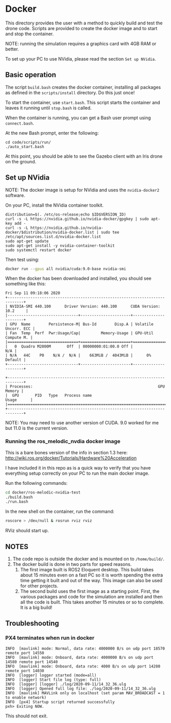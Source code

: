 # Docker

This directory provides the user with a method to quickly build and test the
drone code.  Scripts are provided to create the docker image and to start and
stop the container.

NOTE: running the simulation requires a graphics card with 4GB RAM or better.

To set up your PC to use NVidia, please read the section `Set up NVidia`.

## Basic operation

The script `build.bash` creates the docker container, installing all packages
as defined in the `scripts/install` directory.  Do this just once!

To start the container, use `start.bash`.  This script starts the container
and leaves it running until `stop.bash` is called.

When the container is running, you can get a Bash user prompt using
`connect.bash`.

At the new Bash prompt, enter the following:

```text
cd code/scripts/run/
./auto_start.bash
```

At this point, you should be able to see the Gazebo client with an Iris drone
on the ground.


## Set up NVidia

NOTE: The docker image is setup for NVidia and uses the `nvidia-docker2`
software.

On your PC, install the NVidia container toolkit.

```text
distribution=$(. /etc/os-release;echo $ID$VERSION_ID)
curl -s -L https://nvidia.github.io/nvidia-docker/gpgkey | sudo apt-key add -
curl -s -L https://nvidia.github.io/nvidia-docker/$distribution/nvidia-docker.list | sudo tee /etc/apt/sources.list.d/nvidia-docker.list
sudo apt-get update
sudo apt-get install -y nvidia-container-toolkit
sudo systemctl restart docker
```

Then test using:

```bash
docker run --gpus all nvidia/cuda:9.0-base nvidia-smi
```

When the docker has been downloaded and installed, you should see something
like this:

```text
Fri Sep 11 09:18:06 2020
+-----------------------------------------------------------------------------+
| NVIDIA-SMI 440.100      Driver Version: 440.100      CUDA Version: 10.2     |
|-------------------------------+----------------------+----------------------+
| GPU  Name        Persistence-M| Bus-Id        Disp.A | Volatile Uncorr. ECC |
| Fan  Temp  Perf  Pwr:Usage/Cap|         Memory-Usage | GPU-Util  Compute M. |
|===============================+======================+======================|
|   0  Quadro M2000M       Off  | 00000000:01:00.0 Off |                  N/A |
| N/A   44C    P0    N/A /  N/A |    663MiB /  4043MiB |      0%      Default |
+-------------------------------+----------------------+----------------------+

+-----------------------------------------------------------------------------+
| Processes:                                                       GPU Memory |
|  GPU       PID   Type   Process name                             Usage      |
|=============================================================================|
+-----------------------------------------------------------------------------+
```

NOTE: You may need to use another version of CUDA. 9.0 worked for me but 11.0
is the current version.

### Running the ros_melodic_nvdia docker image

This is a bare bones version of the info in section 1.3 here:
<http://wiki.ros.org/docker/Tutorials/Hardware%20Acceleration>

I have included it in this repo as is a quick way to verify that you have
everything setup correctly on your PC to run the main docker image.

Run the following commands:

```bash
cd docker/ros-melodic-nvidia-test
./build.bash
./run.bash
```

In the new shell on the container, run the command:

```bash
roscore > /dev/null & rosrun rviz rviz
```

RViz should start up.

## NOTES

1. The code repo is outside the docker and is mounted on to `/home/build/`.
1. The docker build is done in two parts for speed reasons.
   1. The first image built is ROS2 Eloquent desktop.  This build takes about
   15 minutes even on a fast PC so it is worth spending the extra time getting
   it built and out of the way.  This image can also be used for other
   projects.
   2. The second build uses the first image as a starting point. First, the
   various packages and code for the simulation are installed and then all the
   code is built.  This takes another 15 minutes or so to complete.  It is a
   big build!

## Troubleshooting

### PX4 terminates when run in docker

```text
INFO  [mavlink] mode: Normal, data rate: 4000000 B/s on udp port 18570 remote port 14550
INFO  [mavlink] mode: Onboard, data rate: 4000000 B/s on udp port 14580 remote port 14540
INFO  [mavlink] mode: Onboard, data rate: 4000 B/s on udp port 14280 remote port 14030
INFO  [logger] logger started (mode=all)
INFO  [logger] Start file log (type: full)
INFO  [logger] [logger] ./log/2020-09-11/14_32_36.ulg
INFO  [logger] Opened full log file: ./log/2020-09-11/14_32_36.ulg
INFO  [mavlink] MAVLink only on localhost (set param MAV_BROADCAST = 1 to enable network)
INFO  [px4] Startup script returned successfully
pxh> Exiting NOW.
```

This should not exit.
